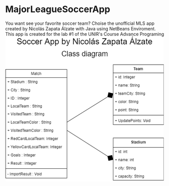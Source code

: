 # MajorLeagueSoccerApp
You want see your favorite soccer team? Choise the unofficial MLS app created by Nicolás Zapata Álzate with Java using NetBeans Enviroment. This app is created for the lab #1 of the UNIR's Course Advance Programing
![test](SoccerLeague-Page-1.png)
